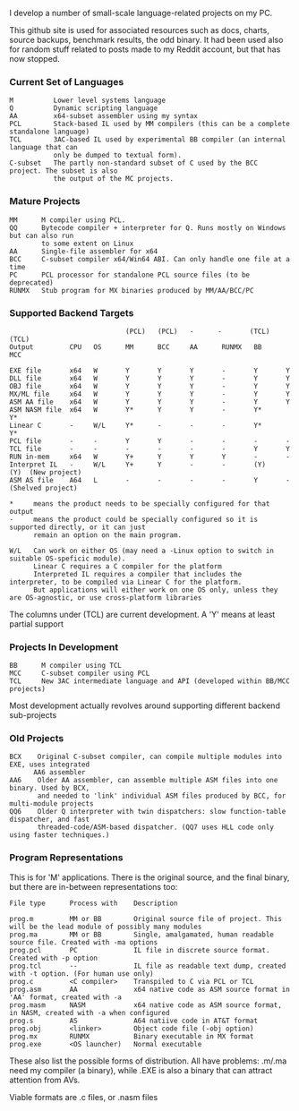 I develop a number of small-scale language-related projects on my PC.

This github site is used for associated resources such as docs, charts, source backups, benchmark results, the odd binary. It had been used also for random stuff related to posts made to my Reddit account, but that has now stopped.

### Current Set of Languages
````
M          Lower level systems language
Q          Dynamic scripting language
AA         x64-subset assembler using my syntax
PCL        Stack-based IL used by MM compilers (this can be a complete standalone language)
TCL        3AC-based IL used by experimental BB compiler (an internal language that can
           only be dumped to textual form).
C-subset   The partly non-standard subset of C used by the BCC project. The subset is also
           the output of the MC projects.
````

### Mature Projects

````
MM      M compiler using PCL.
QQ      Bytecode compiler + interpreter for Q. Runs mostly on Windows but can also run
        to some extent on Linux
AA      Single-file assembler for x64
BCC     C-subset compiler x64/Win64 ABI. Can only handle one file at a time
PC      PCL processor for standalone PCL source files (to be deprecated)
RUNMX   Stub program for MX binaries produced by MM/AA/BCC/PC
````

### Supported Backend Targets
````               
                             (PCL)   (PCL)   -      -       (TCL)   (TCL)
Output         CPU   OS      MM      BCC     AA      RUNMX   BB      MCC

EXE file       x64   W       Y       Y       Y       -       Y       Y    
DLL file       x64   W       Y       Y       Y       -       Y       Y
OBJ file       x64   W       Y       Y       Y       -       Y       Y
MX/ML file     x64   W       Y       Y       Y       -       Y       Y
ASM AA file    x64   W       Y       Y       Y       -       Y       Y
ASM NASM file  x64   W       Y*      Y       Y       -       Y*      Y*
Linear C       -     W/L     Y*      -       -       -       Y*      Y*
PCL file       -     -       Y       Y       -       -       -       -
TCL file       -     -       -       -       -       -       Y       Y
RUN in-mem     x64   W       Y+      Y       Y       Y       -       -
Interpret IL   -     W/L     Y+      Y       -       -       (Y)     (Y)  (New project)
ASM AS file    A64   L       -       -       -       -       Y       -    (Shelved project)

*     means the product needs to be specially configured for that output
-     means the product could be specially configured so it is supported directly, or it can just
      remain an option on the main program.

W/L   Can work on either OS (may need a -Linux option to switch in suitable OS-speficic module).
      Linear C requires a C compiler for the platform
      Interpreted IL requires a compiler that includes the interpreter, to be compiled via Linear C for the platform.
      But applications will either work on one OS only, unless they are OS-agnostic, or use cross-platform libraries
````
The columns under (TCL) are current development. A 'Y' means at least partial support

### Projects In Development

````
BB      M compiler using TCL
MCC     C-subset compiler using PCL
TCL     New 3AC intermediate language and API (developed within BB/MCC projects)
````
Most development actually revolves around supporting different backend sub-projects

### Old Projects
````
BCX    Original C-subset compiler, can compile multiple modules into EXE, uses integrated
      AA6 assembler
AA6    Older AA assembler, can assemble multiple ASM files into one binary. Used by BCX,
       and needed to 'link' individual ASM files produced by BCC, for multi-module projects
QQ6    Older Q interpreter with twin dispatchers: slow function-table dispatcher, and fast
       threaded-code/ASM-based dispatcher. (QQ7 uses HLL code only using faster techniques.)
````

### Program Representations

This is for 'M' applications. There is the original source, and the final binary, but there are in-between representations too:
````
File type      Process with    Description

prog.m         MM or BB        Original source file of project. This will be the lead module of possibly many modules
prog.ma        MM or BB        Single, amalgamated, human readable source file. Created with -ma options
prog.pcl       PC              IL file in discrete source format. Created with -p option
prog.tcl       --              IL file as readable text dump, created with -t option. (For human use only)
prog.c         <C compiler>    Transpiled to C via PCL or TCL
prog.asm       AA              x64 native code as ASM source format in 'AA' format, created with -a
prog.masm      NASM            x64 native code as ASM source format, in NASM, created with -a when configured
prog.s         AS              A64 natiive code in AT&T format
prog.obj       <linker>        Object code file (-obj option)
prog.mx        RUNMX           Binary executable in MX format
prog.exe       <OS launcher)   Normal executable
````
These also list the possible forms of distribution. All have problems: .m/.ma need my compiler (a binary), while .EXE is also a binary that can
attract attention from AVs.

Viable formats are .c files, or .nasm files
